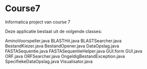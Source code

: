 # Course7
Informatica project van course 7

Deze applicatie bestaat uit de volgende classes:

AminoVoorspeller.java
BLASTHit.java
BLASTSearcher.java
BestandKiezer.java
BestandOpener.java
DataOpslag.java
FASTASequentie.java
FASTASequentieHelper.java
GUI.form
GUI.java
ORF.java
ORFSearcher.java
OngeldigBestandException.java
SpecifiekeDataOpslag.java
Visualisator.java

